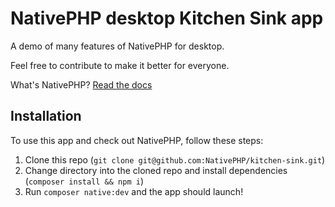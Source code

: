 # NativePHP desktop Kitchen Sink app

A demo of many features of NativePHP for desktop.

Feel free to contribute to make it better for everyone.

What's NativePHP? [Read the docs](https://nativephp.com)

## Installation
To use this app and check out NativePHP, follow these steps:

1. Clone this repo (`git clone git@github.com:NativePHP/kitchen-sink.git`)
2. Change directory into the cloned repo and install dependencies (`composer install && npm i`)
3. Run `composer native:dev` and the app should launch!
